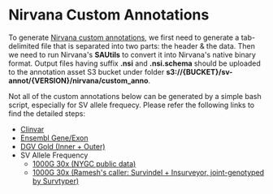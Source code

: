 # Nirvana Custom Annotations

To generate [Nirvana custom annotations](https://illumina.github.io/NirvanaDocumentation/file-formats/custom-annotations), we first need to generate a tab-delimited file that is separated into two parts: the header & the data. Then we need to run Nirvana's **SAUtils** to convert it into Nirvana's native binary format. Output files having suffix **.nsi** and **.nsi.schema** should be uploaded to the annotation asset S3 bucket under folder **s3://{BUCKET}/sv-annot/{VERSION}/nirvana/custom_anno**.  
  
  
Not all of the custom annotations below can be generated by a simple bash script, especially for SV allele frequecy. Please refer the following links to find the detailed steps:
- [Clinvar](clinvar.sh)
- [Ensembl Gene/Exon](ensembl_gene.sh)
- [DGV Gold (Inner + Outer)](dgv_gold.sh)
- SV Allele Frequency
    - [1000G 30x (NYGC public data)](1kg_nygc_af.sh)
    - [1000G 30x (Ramesh's caller: Survindel + Insurveyor, joint-genotyped by Survtyper)](1kg_survtyper_af.sh)
  